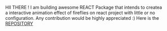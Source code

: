 HII THERE ! 
I am building awesome REACT Package that intends to createa a interactive animation effect of fireflies on react project with little or no configuration.
Any contribution would be highly appreciated  :)
Here is the [REPOSITORY](https://github.com/endurance21/firefly-react)

